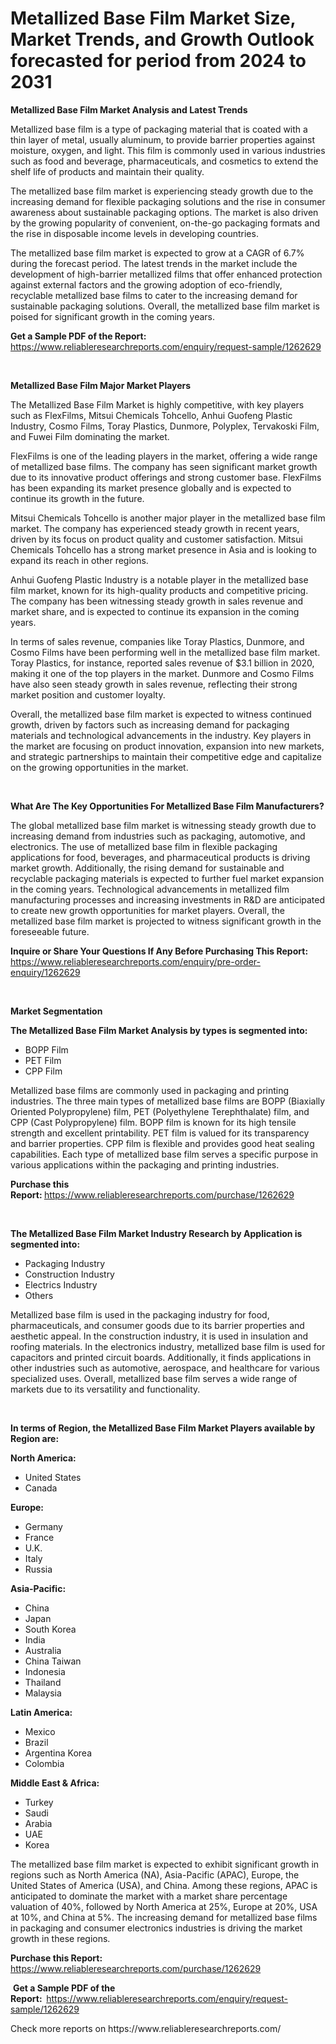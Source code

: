 <p><h1>Metallized Base Film Market Size, Market Trends, and Growth Outlook forecasted for period from 2024 to 2031</h1></p><p><strong>Metallized Base Film Market Analysis and Latest Trends</strong></p>
<p><p>Metallized base film is a type of packaging material that is coated with a thin layer of metal, usually aluminum, to provide barrier properties against moisture, oxygen, and light. This film is commonly used in various industries such as food and beverage, pharmaceuticals, and cosmetics to extend the shelf life of products and maintain their quality.</p><p>The metallized base film market is experiencing steady growth due to the increasing demand for flexible packaging solutions and the rise in consumer awareness about sustainable packaging options. The market is also driven by the growing popularity of convenient, on-the-go packaging formats and the rise in disposable income levels in developing countries.</p><p>The metallized base film market is expected to grow at a CAGR of 6.7% during the forecast period. The latest trends in the market include the development of high-barrier metallized films that offer enhanced protection against external factors and the growing adoption of eco-friendly, recyclable metallized base films to cater to the increasing demand for sustainable packaging solutions. Overall, the metallized base film market is poised for significant growth in the coming years.</p></p>
<p><strong>Get a Sample PDF of the Report:&nbsp;</strong> <a href="https://www.reliableresearchreports.com/enquiry/request-sample/1262629">https://www.reliableresearchreports.com/enquiry/request-sample/1262629</a></p>
<p>&nbsp;</p>
<p><strong>Metallized Base Film Major Market Players</strong></p>
<p><p>The Metallized Base Film Market is highly competitive, with key players such as FlexFilms, Mitsui Chemicals Tohcello, Anhui Guofeng Plastic Industry, Cosmo Films, Toray Plastics, Dunmore, Polyplex, Tervakoski Film, and Fuwei Film dominating the market.</p><p>FlexFilms is one of the leading players in the market, offering a wide range of metallized base films. The company has seen significant market growth due to its innovative product offerings and strong customer base. FlexFilms has been expanding its market presence globally and is expected to continue its growth in the future.</p><p>Mitsui Chemicals Tohcello is another major player in the metallized base film market. The company has experienced steady growth in recent years, driven by its focus on product quality and customer satisfaction. Mitsui Chemicals Tohcello has a strong market presence in Asia and is looking to expand its reach in other regions.</p><p>Anhui Guofeng Plastic Industry is a notable player in the metallized base film market, known for its high-quality products and competitive pricing. The company has been witnessing steady growth in sales revenue and market share, and is expected to continue its expansion in the coming years.</p><p>In terms of sales revenue, companies like Toray Plastics, Dunmore, and Cosmo Films have been performing well in the metallized base film market. Toray Plastics, for instance, reported sales revenue of $3.1 billion in 2020, making it one of the top players in the market. Dunmore and Cosmo Films have also seen steady growth in sales revenue, reflecting their strong market position and customer loyalty.</p><p>Overall, the metallized base film market is expected to witness continued growth, driven by factors such as increasing demand for packaging materials and technological advancements in the industry. Key players in the market are focusing on product innovation, expansion into new markets, and strategic partnerships to maintain their competitive edge and capitalize on the growing opportunities in the market.</p></p>
<p>&nbsp;</p>
<p><strong>What Are The Key Opportunities For Metallized Base Film Manufacturers?</strong></p>
<p><p>The global metallized base film market is witnessing steady growth due to increasing demand from industries such as packaging, automotive, and electronics. The use of metallized base film in flexible packaging applications for food, beverages, and pharmaceutical products is driving market growth. Additionally, the rising demand for sustainable and recyclable packaging materials is expected to further fuel market expansion in the coming years. Technological advancements in metallized film manufacturing processes and increasing investments in R&D are anticipated to create new growth opportunities for market players. Overall, the metallized base film market is projected to witness significant growth in the foreseeable future.</p></p>
<p><strong>Inquire or Share Your Questions If Any Before Purchasing This Report:</strong> <a href="https://www.reliableresearchreports.com/enquiry/pre-order-enquiry/1262629">https://www.reliableresearchreports.com/enquiry/pre-order-enquiry/1262629</a></p>
<p>&nbsp;</p>
<p><strong>Market Segmentation</strong></p>
<p><strong>The Metallized Base Film Market Analysis by types is segmented into:</strong></p>
<p><ul><li>BOPP Film</li><li>PET Film</li><li>CPP Film</li></ul></p>
<p><p>Metallized base films are commonly used in packaging and printing industries. The three main types of metallized base films are BOPP (Biaxially Oriented Polypropylene) film, PET (Polyethylene Terephthalate) film, and CPP (Cast Polypropylene) film. BOPP film is known for its high tensile strength and excellent printability. PET film is valued for its transparency and barrier properties. CPP film is flexible and provides good heat sealing capabilities. Each type of metallized base film serves a specific purpose in various applications within the packaging and printing industries.</p></p>
<p><strong>Purchase this Report:&nbsp;</strong><a href="https://www.reliableresearchreports.com/purchase/1262629">https://www.reliableresearchreports.com/purchase/1262629</a></p>
<p>&nbsp;</p>
<p><strong>The Metallized Base Film Market Industry Research by Application is segmented into:</strong></p>
<p><ul><li>Packaging Industry</li><li>Construction Industry</li><li>Electrics Industry</li><li>Others</li></ul></p>
<p><p>Metallized base film is used in the packaging industry for food, pharmaceuticals, and consumer goods due to its barrier properties and aesthetic appeal. In the construction industry, it is used in insulation and roofing materials. In the electronics industry, metallized base film is used for capacitors and printed circuit boards. Additionally, it finds applications in other industries such as automotive, aerospace, and healthcare for various specialized uses. Overall, metallized base film serves a wide range of markets due to its versatility and functionality.</p></p>
<p>&nbsp;</p>
<p><strong>In terms of Region, the Metallized Base Film Market Players available by Region are:</strong></p>
<p>
    <p> <strong> North America: </strong>
        <ul>
            <li>United States</li>
            <li>Canada</li>
        </ul>
        </p> 
    <p> <strong> Europe: </strong>
        <ul>
            <li>Germany</li>
            <li>France</li>
            <li>U.K.</li>
            <li>Italy</li>
            <li>Russia</li>
        </ul>
        </p> 
    <p> <strong> Asia-Pacific: </strong>
        <ul>
            <li>China</li>
            <li>Japan</li>
            <li>South Korea</li>
            <li>India</li>
            <li>Australia</li>
            <li>China Taiwan</li>
            <li>Indonesia</li>
            <li>Thailand</li>
            <li>Malaysia</li>
        </ul>
        </p> 
    <p> <strong> Latin America: </strong>
        <ul>
            <li>Mexico</li>
            <li>Brazil</li>
            <li>Argentina Korea</li>
            <li>Colombia</li>
        </ul>
        </p> 
    <p> <strong> Middle East & Africa: </strong>
        <ul>
            <li>Turkey</li>
            <li>Saudi</li>
            <li>Arabia</li>
            <li>UAE</li>
            <li>Korea</li>
        </ul>
    </p>
    </p>
<p><p>The metallized base film market is expected to exhibit significant growth in regions such as North America (NA), Asia-Pacific (APAC), Europe, the United States of America (USA), and China. Among these regions, APAC is anticipated to dominate the market with a market share percentage valuation of 40%, followed by North America at 25%, Europe at 20%, USA at 10%, and China at 5%. The increasing demand for metallized base films in packaging and consumer electronics industries is driving the market growth in these regions.</p></p>
<p><strong>Purchase this Report: </strong><a href="https://www.reliableresearchreports.com/purchase/1262629">https://www.reliableresearchreports.com/purchase/1262629</a></p>
<p>&nbsp;<strong>Get a Sample PDF of the Report:&nbsp;&nbsp;</strong><a href="https://www.reliableresearchreports.com/enquiry/request-sample/1262629">https://www.reliableresearchreports.com/enquiry/request-sample/1262629</a></p>
<p><strong></strong></p>
<p>Check more reports on https://www.reliableresearchreports.com/</p>
